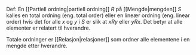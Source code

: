 Def:
En [[Partiell ordning|partiell ordning]] $R$ på [[Mengde|mengden]] $S$ kalles en total ordning (eng. total order) eller en lineær ordning (eng. linear order) hvis det for alle $x$ og $y$ i $S$ er slik at $xRy$ eller $yRx$. Det betyr at alle elementer er relatert til hverandre.

Totale ordninger er [[Relasjon|relasjoner]] som ordner alle elementene i en mengde etter hverandre. 

